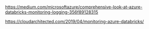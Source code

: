 
https://medium.com/microsoftazure/comprehensive-look-at-azure-databricks-monitoring-logging-356f89128315

https://cloudarchitected.com/2019/04/monitoring-azure-databricks/

